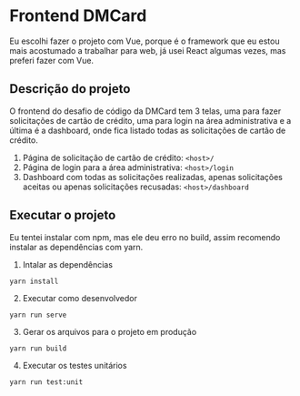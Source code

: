 # Frontend DMCard

Eu escolhi fazer o projeto com Vue, porque é o framework que eu estou mais acostumado a trabalhar para web, já usei React algumas vezes, mas preferi fazer com Vue.

## Descrição do projeto

O frontend do desafio de código da DMCard tem 3 telas, uma para fazer solicitações de cartão de crédito, uma para login na área administrativa e a última é a dashboard, onde fica listado todas as solicitações de cartão de crédito.

1. Página de solicitação de cartão de crédito: `<host>/`
2. Página de login para a área administrativa: `<host>/login`
3. Dashboard com todas as solicitações realizadas, apenas solicitações aceitas ou apenas solicitações recusadas: `<host>/dashboard`

## Executar o projeto

Eu tentei instalar com npm, mas ele deu erro no build, assim recomendo instalar as dependências com yarn.

1. Intalar as dependências

```
yarn install
```

2. Executar como desenvolvedor

```
yarn run serve
```

3. Gerar os arquivos para o projeto em produção

```
yarn run build
```

4. Executar os testes unitários

```
yarn run test:unit
```
